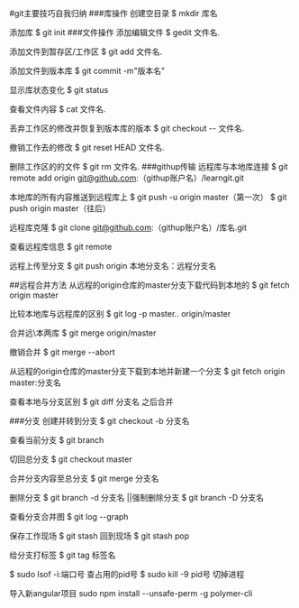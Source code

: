 #git主要技巧自我归纳
###库操作
创建空目录 $ mkdir 库名

添加库 $ git init
###文件操作
添加编辑文件 $ gedit 文件名.

添加文件到暂存区/工作区 $ git add 文件名.

添加文件到版本库 $ git commit -m"版本名"

显示库状态变化 $ git status

查看文件内容 $ cat 文件名.

丢弃工作区的修改并恢复到版本库的版本 $ git checkout -- 文件名.

撤销工作去的修改 $ git reset HEAD 文件名.

删除工作区的的文件 $ git rm 文件名.
###githup传输
远程库与本地库连接 $ git remote add origin git@github.com:（githup账户名）/learngit.git

本地库的所有内容推送到远程库上 $ git push -u origin master（第一次）
                           $ git push origin master（往后）
                           
远程库克隆 $ git clone git@github.com:（githup账户名）/库名.git 

查看远程库信息 $ git remote 

远程上传至分支 $ git push origin 本地分支名：远程分支名

##远程合并方法
从远程的origin仓库的master分支下载代码到本地的  $ git fetch origin master

比较本地库与远程库的区别 $ git log -p master.. origin/master

合并远\本两库 $ git merge origin/master

撤销合并 $ git merge --abort 

从远程的origin仓库的master分支下载到本地并新建一个分支  $ git fetch origin master:分支名

查看本地与分支区别 $ git diff 分支名  之后合并


###分支
创建并转到分支 $ git checkout -b 分支名

查看当前分支 $ git branch

切回总分支 $ git checkout master

合并分支内容至总分支 $ git merge 分支名

删除分支 $ git branch -d 分支名  ||强制删除分支 $ git branch -D 分支名

查看分支合并图 $ git log --graph

保存工作现场 $ git stash 回到现场 $ git stash pop
 
给分支打标签 $ git tag 标签名
                    
$ sudo lsof -i:端口号 查占用的pid号   $ sudo kill -9 pid号 切掉进程

导入新angular项目 sudo npm install --unsafe-perm -g polymer-cli

